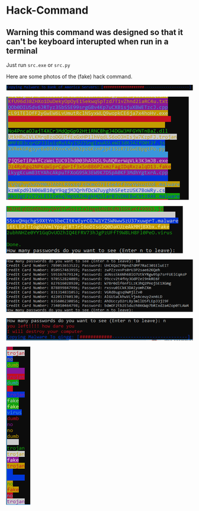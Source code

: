 # Hack-Command
## **Warning this command was designed so that it can't be keyboard interupted when run in a terminal**

Just run `src.exe` or `src.py`

Here are some photos of the (fake) hack command.

![](https://raw.githubusercontent.com/MonliH/Hack-Command/master/photos/Capture.PNG)

![](https://raw.githubusercontent.com/MonliH/Hack-Command/master/photos/Capture1.PNG)

![](https://raw.githubusercontent.com/MonliH/Hack-Command/master/photos/Capture2.PNG)

![](https://raw.githubusercontent.com/MonliH/Hack-Command/master/photos/Capture3.PNG)

![](https://raw.githubusercontent.com/MonliH/Hack-Command/master/photos/Capture4.PNG)

![](https://raw.githubusercontent.com/MonliH/Hack-Command/master/photos/Capture5.PNG)
